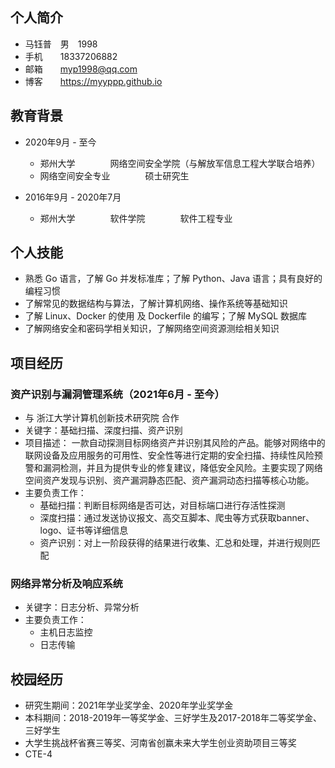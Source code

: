 ## 个人简介

- 马钰普&emsp;男&emsp;1998
- 手机&emsp;&emsp;18337206882
- 邮箱&emsp;&emsp;myp1998@qq.com
- 博客&emsp;&emsp;https://myyppp.github.io

## 教育背景

- 2020年9月 - 至今
	- 郑州大学&emsp;&emsp;&emsp;&emsp;网络空间安全学院（与解放军信息工程大学联合培养）
	- 网络空间安全专业&emsp;&emsp;&emsp;&emsp;硕士研究生

- 2016年9月 - 2020年7月
	- 郑州大学&emsp;&emsp;&emsp;&emsp;软件学院&emsp;&emsp;&emsp;&emsp;软件工程专业

## 个人技能

- 熟悉 Go 语言，了解 Go 并发标准库；了解 Python、Java 语言；具有良好的编程习惯
- 了解常见的数据结构与算法，了解计算机网络、操作系统等基础知识
- 了解 Linux、Docker 的使用 及 Dockerfile 的编写；了解 MySQL 数据库
- 了解网络安全和密码学相关知识，了解网络空间资源测绘相关知识

## 项目经历

### 资产识别与漏洞管理系统（2021年6月 - 至今）

- 与 浙江大学计算机创新技术研究院 合作
- 关键字：基础扫描、深度扫描、资产识别
- 项目描述：
一款自动探测目标网络资产并识别其风险的产品。能够对网络中的联网设备及应用服务的可用性、安全性等进行定期的安全扫描、持续性风险预警和漏洞检测，并且为提供专业的修复建议，降低安全风险。主要实现了网络空间资产发现与识别、资产漏洞静态匹配、资产漏洞动态扫描等核心功能。
- 主要负责工作：
	- 基础扫描：判断目标网络是否可达，对目标端口进行存活性探测
	- 深度扫描：通过发送协议报文、高交互脚本、爬虫等方式获取banner、logo、证书等详细信息 
	- 资产识别：对上一阶段获得的结果进行收集、汇总和处理，并进行规则匹配

### 网络异常分析及响应系统

- 关键字：日志分析、异常分析
- 主要负责工作：
	- 主机日志监控
	- 日志传输

## 校园经历

- 研究生期间：2021年学业奖学金、2020年学业奖学金
- 本科期间：2018-2019年一等奖学金、三好学生及2017-2018年二等奖学金、三好学生
- 大学生挑战杯省赛三等奖、河南省创赢未来大学生创业资助项目三等奖
- CTE-4
